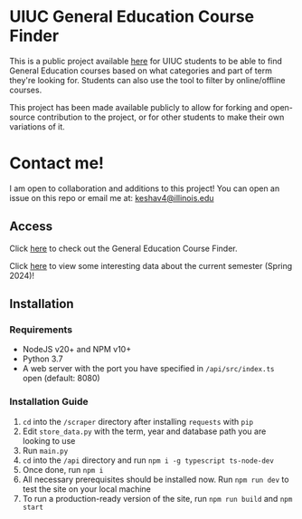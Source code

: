 # UIUC General Education Course Finder

This is a public project available [here](https://try.keshav.best/coursefinder/geneds.html) for UIUC students to be able to find General Education courses based on what categories and part of term they're looking for. Students can also use the tool to filter by online/offline courses.

This project has been made available publicly to allow for forking and open-source contribution to the project, or for other students to make their own variations of it.

# Contact me!
I am open to collaboration and additions to this project! You can open an issue on this repo or email me at: keshav4@illinois.edu

## Access
Click [here](https://try.keshav.best/coursefinder/geneds.html) to check out the General Education Course Finder.

Click [here](https://try.keshav.best/coursefinder/index.html) to view some interesting data about the current semester (Spring 2024)!

## Installation
### Requirements
- NodeJS v20+ and NPM v10+
- Python 3.7
- A web server with the port you have specified in `/api/src/index.ts` open (default: 8080)

### Installation Guide
1. `cd` into the `/scraper` directory after installing `requests` with `pip`
2. Edit `store_data.py` with the term, year and database path you are looking to use
3. Run `main.py`
4. `cd` into the `/api` directory and run `npm i -g typescript ts-node-dev`
5. Once done, run `npm i`
6. All necessary prerequisites should be installed now. Run `npm run dev` to test the site on your local machine
7. To run a production-ready version of the site, run `npm run build` and `npm start`